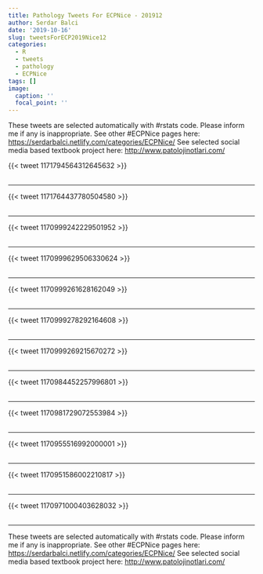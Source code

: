 ```yaml
---
title: Pathology Tweets For ECPNice - 201912
author: Serdar Balci
date: '2019-10-16'
slug: tweetsForECP2019Nice12
categories:
  - R
  - tweets
  - pathology
  - ECPNice
tags: []
image:
  caption: ''
  focal_point: ''
---
```



These tweets are selected automatically with #rstats code. Please inform me if any is inappropriate.
See other #ECPNice pages here: https://serdarbalci.netlify.com/categories/ECPNice/ 
See selected social media based textbook project here: http://www.patolojinotlari.com/

{{< tweet 1171794564312645632 >}}
<br>
<br>
<hr>
{{< tweet 1171764437780504580 >}}
<br>
<br>
<hr>
{{< tweet 1170999242229501952 >}}
<br>
<br>
<hr>
{{< tweet 1170999629506330624 >}}
<br>
<br>
<hr>
{{< tweet 1170999261628162049 >}}
<br>
<br>
<hr>
{{< tweet 1170999278292164608 >}}
<br>
<br>
<hr>
{{< tweet 1170999269215670272 >}}
<br>
<br>
<hr>
{{< tweet 1170984452257996801 >}}
<br>
<br>
<hr>
{{< tweet 1170981729072553984 >}}
<br>
<br>
<hr>
{{< tweet 1170955516992000001 >}}
<br>
<br>
<hr>
{{< tweet 1170951586002210817 >}}
<br>
<br>
<hr>
{{< tweet 1170971000403628032 >}}
<br>
<br>
<hr>


These tweets are selected automatically with #rstats code. Please inform me if any is inappropriate.
See other #ECPNice pages here: https://serdarbalci.netlify.com/categories/ECPNice/ 
See selected social media based textbook project here: http://www.patolojinotlari.com/

